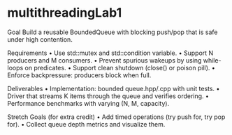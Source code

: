 # multithreadingLab1

Goal
Build a reusable BoundedQueue<T> with blocking push/pop that is safe under high contention.

Requirements
• Use std::mutex and std::condition variable. 
• Support N producers and M consumers.
• Prevent spurious wakeups by using while-loops on predicates.
• Support clean shutdown (close() or poison pill).
• Enforce backpressure: producers block when full.

Deliverables
• Implementation: bounded queue.hpp/.cpp with unit tests.
• Driver that streams K items through the queue and verifies ordering.
• Performance benchmarks with varying (N, M, capacity).

Stretch Goals (for extra credit)
• Add timed operations (try push for, try pop for).
• Collect queue depth metrics and visualize them.
